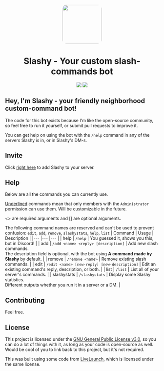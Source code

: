 <p align="center"><img src="https://i.imgur.com/d9DucXP.png" style="width: 8rem;border-radius: 10%;"><h1 align="center">Slashy - Your custom slash-commands bot</h1></p>
<p align="center"><a href="https://top.gg/bot/928089024252506173"><img src="https://img.shields.io/badge/top.gg-Slashy-blue?style=for-the-badge"></a> <a href="https://hey.imkez.com/slashy-invite"><img src="https://img.shields.io/badge/Invite%20Me%20to-Discord-blue?style=for-the-badge&logo=discord"></a></p>

## Hey, I'm Slashy - your friendly neighborhood custom-command bot!

The code for this bot exists because I'm like the open-source community, so feel free to run it yourself, or submit pull requests to improve it.

You can get help on using the bot with the `/help` command in any of the servers Slashy is in, or in Slashy's DM-s.

## Invite

Click [right here](https://hey.imkez.com/slashy-invite) to add Slashy to your server.

## Help
Below are all the commands you can currently use.

<u>Underlined</u> commands mean that only members with the `Administrator` permission can use them. Will be customizable in the future.

<> are required arguments and [] are optional arguments.

The following command names are reserved and can't be used to prevent confusion: `edit`, `add`, `remove`, `slashystats`, `help`, `list`
| Command 	| Usage 	| Description 	|
|---	|---	|---	|
| help 	| `/help` 	| You guessed it, shows you this, but in Discord! 	|
| add 	| `/add <name> <reply> [description]` 	| Add new slash commands.<br>The description field is optional, with the bot using **A command made by Slashy** by default. 	|
| remove 	| `/remove <name>` 	| Remove existing slash commands. 	|
| edit 	| `/edit <name> [new-reply] [new-description]` 	| Edit an existing command's reply, description, or both. 	|
| list 	| `/list` 	| List all of your server's commands. 	|
| slashystats 	| `/slashystats` 	| Display some Slashy statistics.<br>Different outputs whether you run it in a server or a DM. 	|

## Contributing
Feel free.

## License

This project is licensed under the [GNU General Public License v3.0](https://www.gnu.org/licenses/gpl-3.0.html), so you can do a lot of things with it, as long as your code is open-source as well. Would be cool of you to link back to this project, but it's not required.

This was built using some code from [LiveLaunch](https://github.com/juststephen/LiveLaunch), which is licensed under the same license.

